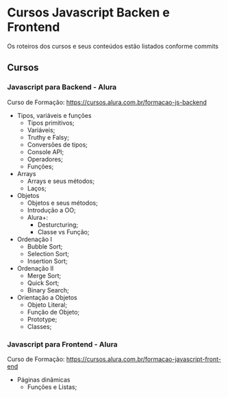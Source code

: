 # Cursos Javascript Backen e Frontend

Os roteiros dos cursos e seus conteúdos estão listados conforme commits

## Cursos
### Javascript para Backend - Alura
Curso de Formação: https://cursos.alura.com.br/formacao-js-backend
* Tipos, variáveis e funções
  + Tipos primitivos;
  + Variáveis;
  + Truthy e Falsy;
  + Conversões de tipos;
  + Console API;
  + Operadores;
  + Funções;
* Arrays
  + Arrays e seus métodos;
  + Laços;
* Objetos
  + Objetos e seus métodos;
  + Introdução a OO;
  + Alura+:
    + Desturcturing;
    + Classe vs Função;
* Ordenação I
  + Bubble Sort;
  + Selection Sort;
  + Insertion Sort;
* Ordenação II
  + Merge Sort;
  + Quick Sort;
  + Binary Search;
* Orientação a Objetos
  + Objeto Literal;
  + Função de Objeto;
  + Prototype;
  + Classes;

### Javascript para Frontend - Alura
Curso de Formação: https://cursos.alura.com.br/formacao-javascript-front-end
* Páginas dinâmicas
    + Funções e Listas;
